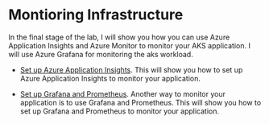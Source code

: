 # Montioring Infrastructure #

In the final stage of the lab, I will show you how you can use Azure Application Insights and Azure Monitor to monitor your AKS application. I will use Azure Grafana for monitoring the aks workload. 

- [Set up Azure Application Insights](./application-insights.md).  This will show you how to set up Azure Application Insights to monitor your application.

- [Set up Grafana and Prometheus](./prometheus-grafana.md). Another way to monitor your application is to use Grafana and Prometheus.  This will show you how to set up Grafana and Prometheus to monitor your application.